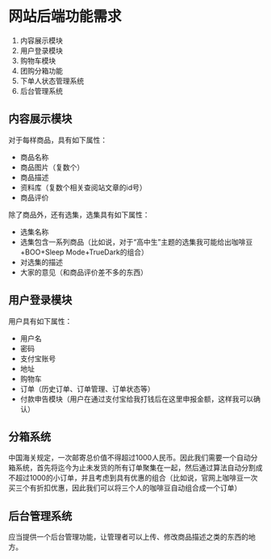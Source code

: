 # 网站后端功能需求
1. 内容展示模块
1. 用户登录模块
1. 购物车模块
1. 团购分箱功能
1. 下单人状态管理系统
1. 后台管理系统

## 内容展示模块

对于每样商品，具有如下属性：
* 商品名称
* 商品图片（复数个）
* 商品描述
* 资料库（复数个相关查阅站文章的id号）
* 商品评价

除了商品外，还有选集，选集具有如下属性：
* 选集名称
* 选集包含一系列商品（比如说，对于“高中生”主题的选集我可能给出咖啡豆+BOO+Sleep Mode+TrueDark的组合）
* 对选集的描述
* 大家的意见（和商品评价差不多的东西）

## 用户登录模块

用户具有如下属性：
* 用户名
* 密码
* 支付宝账号
* 地址
* 购物车
* 订单（历史订单、订单管理、订单状态等）
* 付款申告模块（用户在通过支付宝给我打钱后在这里申报金额，这样我可以确认）

## 分箱系统

中国海关规定，一次邮寄总价值不得超过1000人民币。因此我们需要一个自动分箱系统，首先将迄今为止未发货的所有订单聚集在一起，然后通过算法自动分割成不超过1000的小订单，并且考虑到具有优惠的组合（比如说，官网上咖啡豆一次买三个有折扣优惠，因此我们可以将三个人的咖啡豆自动组合成一个订单）

## 后台管理系统

应当提供一个后台管理功能，让管理者可以上传、修改商品描述之类的东西的地方。
